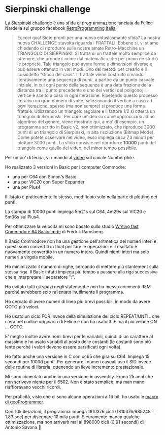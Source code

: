 # Sierpinski challenge

La [Sierpinski challenge](https://www.facebook.com/groups/retroprogramming/posts/879754189371504) è una sfida di programmazione lanciata da Felice Nardella sul gruppo facebook [RetroProgramming Italia](https://www.facebook.com/groups/retroprogramming/).

> Eccoci qua! Siete pronti per una nuova entusiasmante sfida? La nostra nuova CHALLENGE stavolta riguarda i FRATTALI!
> Ebbene sì, vi stiamo chiedendo di riprodurre sulle nostre amate Retro-Macchine un TRIANGOLO DI SIERPINSKI.
> Si tratta di un frattale molto semplice da ottenere, che prende il nome dal matematico che per primo ne studiò le proprietà. Tale triangolo può avere forme e dimensioni diverse e può essere ottenuto in vari modi. Uno dei metodi per crearlo è il cosiddetto "Gioco del caos”.
> Il frattale viene costruito creando iterativamente una sequenza di punti, a partire da un punto casuale iniziale, in cui ogni punto della sequenza è una data frazione della distanza tra il punto precedente e uno dei vertici del poligono; il vertice è scelto a caso in ogni iterazione. Ripetendo questo processo iterativo un gran numero di volte, selezionando il vertice a caso ad ogni iterazione, spesso (ma non sempre) si produce una forma frattale. Utilizzando un triangolo regolare e il fattore 1/2 si otterrà un triangolo di Sierpinski.
> Per dare un’idea su come approcciarsi ad un algoritmo del genere, viene mostrato qui, a mo’ di esempio, un programma scritto in Basic v2, non ottimizzato, che riproduce 3000 punti di un triangolo di Sierpinski, in alta risoluzione (Bitmap Mode).
> Come potete osservare nel video, esso impiega circa 7,3 minuti per plottare 3000 punti.
> La sfida consiste nel riprodurre **10000** punti del triangolo come quello del video, nel minor tempo possibile.

Per un po' di teoria, vi rimando al [video](https://www.youtube.com/watch?v=kbKtFN71Lfs) sul canale Numberphile.

Ho realizzato 3 versioni in Basic per i computer Commodre:
- una per C64 con Simon's Basic
- una per VIC20 con Super Expander
- una per Plus4

Il listato è praticamente lo stesso, modificato solo nella parte di plotting dei punti.

La stampa di 10000 punti impiega 5m21s sul C64, 4m29s sul VIC20 e 5m06s sul Plus4.

Per ottimizzare la velocità mi sono basato sullo studio [Writing fast Commodore 64 Basic code](http://microheaven.com/FastC64Basic/index.html) di Fredrik Ramsberg.

Il Basic Commodore non ha una gestione dell'aritmetica dei numeri interi e questi sono convertiti in float per fare le operazioni e il risultato è nuovamente convertito in un numero intero. Quindi nienti interi ma solo numeri a virgola mobile.

Ho minimizzato il numero di righe, cercando di mettere più stantement sulla stessa riga. Il Basic infatti impiega più tempo a passare alla riga successiva che a interpretare il separatore ":". 

Ho evitato tutti gli spazi negli statement e non ho messo commenti REM perché avrebbero solo rallentato inutilmente il programma.

Ho cercato di avere numeri di linea più brevi possibili, in modo da avere GOTO più veloci.

Ho usato un ciclo FOR invece della simulazione del ciclo REPEAT/UNTIL che c'era nel codice originario di Felice e non ho usato 3 IF ma il più veloce ON ... GOTO.

E' meglio inoltre avere nomi brevi per le variabili, quindi di un carattere al massimo e ho usato variabili al posto delle costanti (le costanti sono più lente perché i valori devono essere parsificati ogni volta).

Ho fatto anche una versione in C con cc65 che gira su C64. Impiega 15 secondi per 10000 punti. Per generare i numeri casuali uso il SID invece delle routine di libreria, ottenendo un lieve incremento prestazionale.

Mi sono cimentato anche in una versione in assembly. Erano 25 anni che non scrivevo niente per il 6502. Non è stato semplice, ma man mano riaffioravano vecchi ricordi. 

Per praticità, visto che ci sono alcune operazioni a 16 bit, ho usato le [macro di geoProgrammer](https://thornton2.com/programming/geos/geoprogrammer-macros.html).

Con 10k iterazioni, il programma impega 1810376 cicli (1810376/985248 = 1.83 sec) per disegnare 10 mila punti. Sicuramente manca qualche ottimizzazione, ma non arriverò mai ai 898000 cicli (0.91 secondi) di Antonio Savona 🙂


